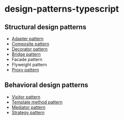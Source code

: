 # design-patterns-typescript

## Structural design patterns

- [Adapter pattern](./src/adapter)
- [Composite pattern](./src/composite)  
- [Decorator pattern](./src/decorator)
- [Bridge pattern](./src/bridge)
- Facade pattern
- Flyweight pattern
- [Proxy pattern](./src/proxy)

## Behavioral design patterns

- [Visitor pattern](./src/visitor)
- [Template method pattern](./src/template)
- [Mediator pattern](./src/mediator)
- [Strategy pattern](./src/strategy)
